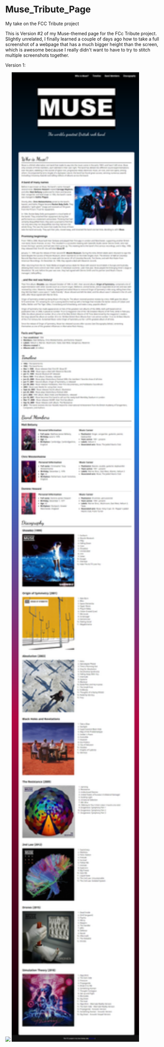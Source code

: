 # Muse_Tribute_Page
My take on the FCC Tribute project

This is Version #2 of my Muse-themed page for the FCc Tribute project. Slightly unrelated, I finally learned a couple of days ago how to take a full screenshot of a webpage that has a much bigger height than the screen, which is awesome because I really didn't want to have to try to stitch multiple screenshots together.


Version 1:

<img src="Images/oldmuse.png" style="width: 400px; height: auto">
<img src="Images/newmuse.png" style="width: 400px; height: auto">


